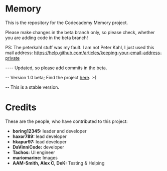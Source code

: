 Memory
======

This is the repository for the Codecademy Memory project.

Please make changes in the beta branch only, so please check, whether you are adding code in the beta branch!

PS: The peterkahl stuff was my fault. I am not Peter Kahl, I just used this mail address:
https://help.github.com/articles/keeping-your-email-address-private

---- Updated, so please add commits in the beta.


-- Version 1.0 beta; Find the project [here](http://boring12345.github.com/Memory/). :-)

-- This is a stable version.


Credits
=======

These are the people, who have contributed to this project:

- **boring12345:** leader and developer
- **haxor789:** lead developer
- **hkapur97:** lead developer
- **DaVinniCode:** developer
- **Tachos:** UI engineer
- **mariomarine:** Images
- **AAM-Smith, Alex C, DeK:** Testing & Helping

